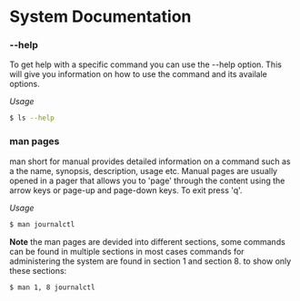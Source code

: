 # System Documentation

### --help
To get help with a specific command you can use the --help option. This will 
give you information on how to use the command and its availale options.

*Usage*

```bash
$ ls --help
```


### man pages
man short for manual provides detailed information on a command such as a the 
name, synopsis, description, usage etc. Manual pages are usually opened in a 
pager that allows you to 'page' through the content using the arrow keys or 
page-up and page-down keys. To exit press 'q'.

*Usage*

```bash
$ man journalctl
```

**Note** the man pages are devided into different sections, some commands can 
be found in multiple sections in most cases commands for administering the 
system are found in section 1 and section 8. to show only these sections:

```bash
$ man 1, 8 journalctl
```
